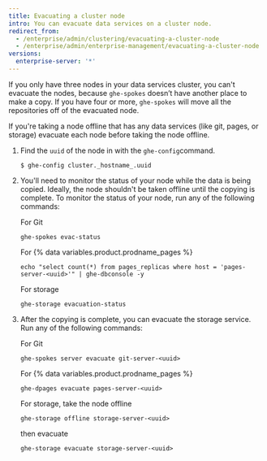 ```yaml
---
title: Evacuating a cluster node
intro: You can evacuate data services on a cluster node.
redirect_from:
  - /enterprise/admin/clustering/evacuating-a-cluster-node
  - /enterprise/admin/enterprise-management/evacuating-a-cluster-node
versions:
  enterprise-server: '*'
---
```


If you only have three nodes in your data services cluster, you can't evacuate the nodes, because `ghe-spokes` doesn’t have another place to make a copy. If you have four or more, `ghe-spokes` will move all the repositories off of the evacuated node.

If you're taking a node offline that has any data services (like git, pages, or storage) evacuate each node before taking the node offline.

1. Find the `uuid` of the node in with the `ghe-config`command.

    ```
    $ ghe-config cluster._hostname_.uuid
    ```

2. You'll need to monitor the status of your node while the data is being copied. Ideally, the node shouldn't be taken offline until the copying is complete. To monitor the status of your node, run any of the following commands:  

    For Git
    ```
    ghe-spokes evac-status
    ```
    For {% data variables.product.prodname_pages %}
    ```
    echo "select count(*) from pages_replicas where host = 'pages-server-<uuid>'" | ghe-dbconsole -y
    ```
    For storage
    ```
    ghe-storage evacuation-status
    ```

3. After the copying is complete, you can evacuate the storage service. Run any of the following commands:  

    For Git
    ```
    ghe-spokes server evacuate git-server-<uuid>
    ```
    For {% data variables.product.prodname_pages %}
    ```
    ghe-dpages evacuate pages-server-<uuid>
    ```
    For storage, take the node offline
    ```
    ghe-storage offline storage-server-<uuid>
    ```
      then evacuate
    ```
    ghe-storage evacuate storage-server-<uuid>
    ```
